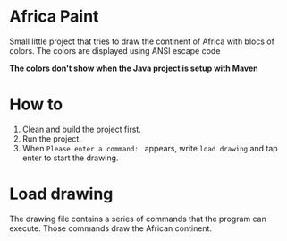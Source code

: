 # Africa Paint
Small little project that tries to draw the continent of Africa with blocs of colors. The colors are displayed using ANSI escape code

**The  colors don't show when the Java project is setup with Maven**

# How to
1. Clean and build the project first. 
2. Run the project.
3. When ```Please enter a command: ``` appears, write ```load drawing``` and tap enter to start the drawing.

# Load drawing
The drawing file contains a series of commands that the program can execute. Those commands draw the African continent.
